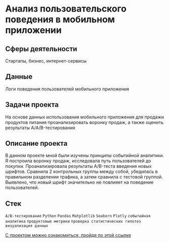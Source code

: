 
# Анализ пользовательского поведения в мобильном приложении

## Сферы деятельности

Стартапы, бизнес, интернет-сервисы

## Данные

Логи поведения пользователей мобильного приложения

## Задачи проекта 

На основе данных использования мобильного приложения для продажи продуктов питания проанализировать воронку продаж, а также оценить результаты A/A/B-тестирования  

## Описание проекта

В данном проекте мной были изучены принципы событийной аналитики. Я построила воронку продаж, исследовала путь пользователей до покупки. Проанализировала
результаты A/B-теста введения новых шрифтов. Сравнила 2 контрольных группы между собой, убедилась в правильном разделении трафика, а затем сравнила с тестовой группой.
Выявлено, что новый шрифт значительно не повлияет на поведение пользователей.

## Стек

`A/B-тестирование` `Python` `Pandas` `Matplotlib` `Seaborn` `Plotly` `событийная аналитика` `продуктовые метрики` `проверка статистических гипотез` `визуализация данных`

[С проектом можно ознакомиться, пройдя по этой ссылке](https://github.com/bananacoach/ya_praktikum_da/blob/main/ab_testing_project/ab_testing_git.ipynb)


<br>

